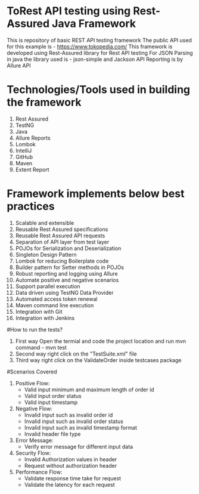 # ToRest API testing using Rest-Assured Java Framework
This is repository of basic REST API testing framework
The public API used for this example is - https://www.tokopedia.com/
This framework is developed using Rest-Assured library for Rest API testing
For JSON Parsing in java the library used is - json-simple and Jackson API
Reporting is by Allure API

# Technologies/Tools used in building the framework
1. Rest Assured
2. TestNG
3. Java
4. Allure Reports
5. Lombok
6. IntelliJ
7. GitHub
8. Maven
9. Extent Report

# Framework implements below best practices
1. Scalable and extensible
2. Reusable Rest Assured specifications
3. Reusable Rest Assured API requests
4. Separation of API layer from test layer
5. POJOs for Serialization and Deserialization
6. Singleton Design Pattern
7. Lombok for reducing Boilerplate code
8. Builder pattern for Setter methods in POJOs
9. Robust reporting and logging using Allure
10. Automate positive and negative scenarios
11. Support parallel execution
12. Data driven using TestNG Data Provider
13. Automated access token renewal
14. Maven command line execution
15. Integration with Git
16. Integration with Jenkins

#How to run the tests?
1. First way Open the termial and code the project location and run mvn command - mvn test
2. Second way right click on the "TestSuite.xml" file
3. Third way right click on the ValidateOrder inside testcases package

#Scenarios Covered
1. Positive Flow:
   * Valid input minimum and maximum length of order id
   * Valid input order status
   * Valid input timestamp
2. Negative Flow:
   * Invalid input such as invalid order id
   * Invalid input such as invalid order status
   * Invalid input such as invalid timestamp format
   * Invalid header file type
3. Error Message:
   * Verify error message for different input data
4. Security Flow:
   * Invalid Authorization values in header
   * Request without authorization header
5. Performance Flow:
   * Validate response time take for request
   * Validate the latency for each request




